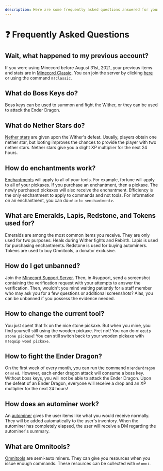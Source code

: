 ```yaml
---
description: Here are some frequently asked questions answered for your reading pleasure.
---
```


# ❓ Frequently Asked Questions

## Wait, what happened to my previous account?

If you were using Minecord before August 31st, 2021, your previous items and stats are in [Minecord Classic](https://ptb.discord.com/channels/739822344377335850/739822484731461642/878287138196709456). You can join the server by clicking [here](https://discord.gg/pReP2fTYzX) or using the command `m!classic`.

## What do Boss Keys do?

Boss keys can be used to summon and fight the Wither, or they can be used to attack the Ender Dragon.

## What do Nether Stars do?

[Nether stars](https://just-a-squid.gitbook.io/minecord-1/v/minecord/statistics/experience#nether-stars) are given upon the Wither's defeat. Usually, players obtain one nether star, but looting improves the chances to provide the player with two nether stars. Nether stars give you a slight XP multiplier for the next 24 hours.&#x20;

## How do enchantments work?

[Enchantments](https://just-a-squid.gitbook.io/minecord-1/v/minecord/statistics/enchantments#introduction) will apply to all of your tools. For example, fortune will apply to all of your pickaxes. If you purchase an enchantment, then a pickaxe. The newly purchased pickaxes will also receive the enchantment. Efficiency is the only enchantment to apply to commands and not tools. For information on an enchantment, you can do `m!info <enchantment>`.

## What are Emeralds, Lapis, Redstone, and Tokens used for?

Emeralds are among the most common items you receive. They are only used for two purposes: Heals during Wither fights and Rebirth. Lapis is used for purchasing enchantments. Redstone is used for buying autominers. Tokens are used to buy Omnitools, a donator exclusive.

## How do I get unbanned?

Join the [Minecord Support Server](https://discord.gg/n8h5nvq). Then, in #support, send a screenshot containing the verification request with your attempts to answer the verification. Then, wouldn't you mind waiting patiently for a staff member who may ask you for a few questions or additional screenshots? Alas, you can be unbanned if you possess the evidence needed.

## How to change the current tool?

You just spent that 1k on the nice stone pickaxe. But when you mine, you find yourself still using the wooden pickaxe. Fret not! You can do `m!equip stone pickaxe`!  You can still switch back to your wooden pickaxe with `m!equip wood pickaxe`.

## How to fight the Ender Dragon?

On the first week of every month, you can run the command `m!enderdragon` or `m!ed`. However, each ender dragon attack will consume a boss key. Without boss keys, you will not be able to attack the Ender Dragon. Upon the defeat of an Ender Dragon, everyone will receive a drop and an XP multiplier for the next 24 hours!

## How does an autominer work?

An [autominer](../statistics/autominer.md) gives the user items like what you would receive normally. They will be added automatically to the user's inventory. When the autominer has completely elapsed, the user will receive a DM regarding the autominer's summary.

## What are Omnitools?

[Omnitools](https://just-a-squid.gitbook.io/minecord-1/v/minecord/statistics/omnitool) are semi-auto miners. They can give you resources when you issue enough commands. These resources can be collected with `m!omni`.

##
